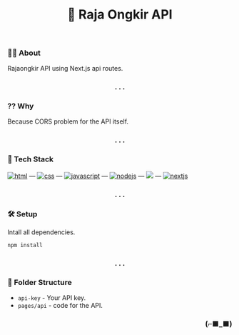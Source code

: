 <h1 align="center">🔎 Raja Ongkir API</h1>

<br>

### 👨‍💻 About

Rajaongkir API using Next.js api routes.

<h3 align="center">. . .</h3>

### ⁇ Why

Because CORS problem for the API itself.

<h3 align="center">. . .</h3>

### 🧰 Tech Stack

[<img alt="html" src="https://img.shields.io/badge/HTML-239120?style=for-the-badge&logo=html5&logoColor=white" />](https://developer.mozilla.org/en-US/docs/Web/HTML) —
[<img alt="css" src="https://img.shields.io/badge/CSS-1572B6?style=for-the-badge&logo=css3&logoColor=white" />](https://developer.mozilla.org/en-US/docs/Web/CSS) —
[<img alt="javascript" src="https://img.shields.io/badge/JavaScript-323330?style=for-the-badge&logo=javascript&logoColor=F7DF1E" />](https://developer.mozilla.org/en-US/docs/Web/javascript) —
[<img alt="nodejs" src="https://img.shields.io/badge/Node.js-339933?style=for-the-badge&logo=nodedotjs&logoColor=white" />](https://nodejs.org) —
[<img src="https://img.shields.io/badge/react%20-%2320232a.svg?&style=for-the-badge&logo=react&logoColor=%2361DAFB" />](https://reactjs.org/) —
[<img alt="nextjs" src="https://img.shields.io/badge/next.js-000000?style=for-the-badge&logo=nextdotjs&logoColor=white" />](https://nextjs.org/)

<h3 align="center">. . .</h3>

### 🛠 Setup

Intall all dependencies.

`npm install`

<h3 align="center">. . .</h3>

### 📂 Folder Structure

- `api-key` - Your API key.
- `pages/api` - code for the API.

<h3 align="right">(⌐■_■)</h3>
